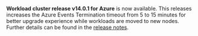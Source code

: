 **Workload cluster release v14.0.1 for Azure** is now available. This releases increases the Azure Events Termination timeout from 5 to 15 minutes for better upgrade experience while workloads are moved to new nodes. Further details can be found in the [release notes](https://docs.giantswarm.io/changes/workload-cluster-releases-azure/releases/azure-v14.0.0/).
